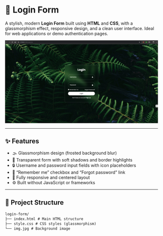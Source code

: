 # 🔐 Login Form

A stylish, modern **Login Form** built using **HTML** and **CSS**, with a glassmorphism effect, responsive design, and a clean user interface. Ideal for web applications or demo authentication pages.

![Screenshot](Screenshot.png) <!-- Replace with an actual screenshot if needed -->

---

## ✨ Features

- 🌫️ Glassmorphism design (frosted background blur)
- 🎨 Transparent form with soft shadows and border highlights
- 🔒 Username and password input fields with icon placeholders
- 🧠 “Remember me” checkbox and “Forgot password” link
- 📱 Fully responsive and centered layout
- ⚙️ Built without JavaScript or frameworks

---

## 📁 Project Structure
```
login-form/
├── index.html # Main HTML structure
├── style.css # CSS styles (glassmorphism)
└── img.jpg # Background image
```
